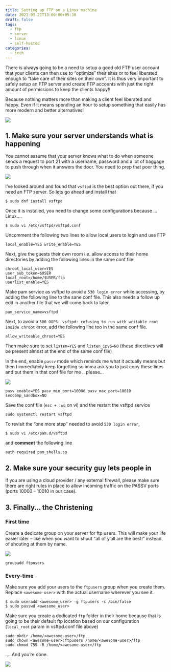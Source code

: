 ```yaml
---
title: Setting up FTP on a Linux machine
date: 2021-03-21T13:00:00+05:30
draft: false
tags:
  - ftp
  - server
  - linux
  - self-hosted
categories:
  - tech
---
```

There is always going to be a need to setup a good old FTP user account that your clients can then use to “optimize” their sites or to feel liberated enough to “take care of their sites on their own”. It is thus very important to safely setup an FTP server and create FTP accounts with just the right amount of permissions to keep the clients happy!!

Because nothing matters more than making a client feel liberated and happy. Even if it means spending an hour to setup something that easily has more modern and better alternatives!

![](https://media.giphy.com/media/W2zkTjEn4kv9BTeNdF/giphy.gif)

## 1. Make sure your server understands what is happening

You cannot assume that your server knows what to do when someone sends a request to port 21 with a username, password and a lot of baggage to push through when it answers the door. You need to prep that poor thing.

![](https://media.giphy.com/media/l41lRuzxPdeV6LhF6/giphy.gif)

I’ve looked around and found that `vsftpd` is the best option out there, if you need an FTP server. So lets go ahead and install that

```
$ sudo dnf install vsftpd
```

Once it is installed, you need to change some configurations because … Linux….

```
$ sudo vi /etc/vsftpd/vsftpd.conf
```

Uncomment the following two lines to allow local users to login and use FTP

```
local_enable=YES write_enable=YES
```

Next, give the guests their own room i.e. allow access to their home directories by adding the following lines in the same conf file

```
chroot_local_user=YES 
user_sub_token=$USER 
local_root=/home/$USER/ftp 
userlist_enable=YES
```

Make pam service as vsftpd to avoid a `530 login error` while accessing, by adding the following line to the sane conf file. This also needs a follow up edit in another file that we will come back to later.

```
pam_service_name=vsftpd
```

Next, to avoid a `500 OOPS: vsftpd: refusing to run with writable root inside chroot` error, add the following line too in the same conf file.

```
allow_writeable_chroot=YES
```

Then make sure to set `listen=YES` and `listen_ipv6=NO` (these directives will be present almost at the end of the same conf file)

In the end, enable `passv` mode which reminds me what it actually means but then I immediately keep forgetting so imma ask you to just copy these lines and put them in that conf file for me .. please…

![](https://media.giphy.com/media/10JLfyir1DEesM/giphy.gif)

```
pasv_enable=YES pasv_min_port=10000 pasv_max_port=10010 seccomp_sandbox=NO
```

Save the conf file (`esc + :wq` on vi) and the restart the vsftpd service

```
sudo systemctl restart vsftpd
```

To revisit the “one more step” needed to avoid `530 login error`,

```
$ sudo vi /etc/pam.d/vsftpd
```

and **comment** the following line

```
auth required pam_shells.so
```

## 2. Make sure your security guy lets people in

If you are using a cloud provider / any external firewall, please make sure there are right rules in place to allow incoming traffic on the PASSV ports (ports 10000 – 10010 in our case).

## 3. Finally… the Christening

### First time

Create a dedicate group on your server for ftp users. This will make your life easier later – like when you want to shout “all of y’all are the best!” instead of shouting at them by name.

![](https://media.giphy.com/media/13aSSyJaI5NkTm/giphy.gif)

```
groupadd ftpusers
```

### Every-time

Make sure you add your users to the `ftpusers` group when you create them. Replace `<awesome-user>` with the actual username wherever you see it.

```
$ sudo useradd <awesome_user> -g ftpusers -s /bin/false
$ sudo passwd <awesome_user>
```

Make sure you create a dedicated `ftp` folder in their home because that is going to be their default ftp location based on our configuration (`local_root` param in vsftpd.conf file above)

```
sudo mkdir /home/<awesome-user>/ftp
sudo chown <awesome-user>:ftpusers /home/<awesome-user>/ftp
sudo chmod 755 -R /home/<awesome-user>/ftp
```

…. And you’re done.

![](https://media.giphy.com/media/l0MYt5jPR6QX5pnqM/giphy.gif)